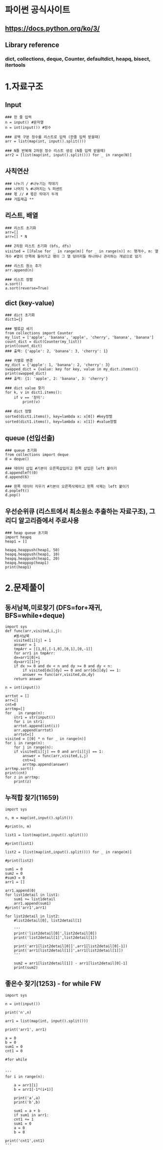 # 파이썬 공식사이트
## https://docs.python.org/ko/3/

## Library reference
### dict, collections, deque, Counter, defaultdict, heapq, bisect, itertools

# 1.자료구조

## Input
	### 한 줄 입력
	n = input() #문자열
	n = int(input()) #정수

	### 공백 구분 정수를 리스트로 입력 (한줄 입력 받을때)
	arr = list(map(int, input().split()))
	
	### N줄 반복해 2차원 정수 리스트 생성 (N줄 입력 받을때)
	arr2 = [list(map(int, input().split())) for _ in range(N)]
   

## 사칙연산
	### 나누기 / #나누기는 작대기
	### 나머지 % #나머지는 % 퍼센트
	### 몫 // # 몫은 작대기 두개
	### 거듭제곱 **

## 리스트, 배열
	### 리스트 초기화
	arr=[]
	arr=[] * N

	### 2차원 리스트 초기화 (bfs, dfs)
	visited = [[False for _ in range(m)] for _ in range(n)] n: 행개수, m: 열개수 #열이 안쪽에 들어가고 행이 그 열 덩어리들 하나하나 관리하는 개념으로 암기
	
	### 리스트 원소 추가
	arr.append(n)
	
	### 리스트 정렬
	a.sort()
	a.sort(reverse=True)

## dict (key-value)
	### dict 초기화
	dict1={}
	
	### 밸류값 세기
	from collections import Counter
	my_list = ['apple', 'banana', 'apple', 'cherry', 'banana', 'banana']
	count_dict = dict(Counter(my_list))
	print(count_dict)
	### 출력: {'apple': 2, 'banana': 3, 'cherry': 1}
	
	### 키밸류 변경
	my_dict = {'apple': 1, 'banana': 2, 'cherry': 3}
	swapped_dict = {value: key for key, value in my_dict.items()}
	print(swapped_dict)
	### 출력: {1: 'apple', 2: 'banana', 3: 'cherry'}
	
	### dict value 찾기
	for k, v in dict1.items():
		if v == '장미':
			print(v)
	
	### dict 정렬
	sorted(dict1.items(), key=lambda x: x[0]) #key정렬
	sorted(dict1.items(), key=lambda x: x[1]) #value정렬

## queue (선입선출)
	### queue 초기화
	from collections import deque
	d = deque()
	
	### 데이터 삽입 #기본이 오른쪽삽입이고 왼쪽 삽입은 left 붙이기
	d.appendleft(0)
	d.append(6) 
	
	### 왼쪽 데이터 지우기 #기본이 오른쪽삭제이고 왼쪽 삭제는 left 붙이기
	d.popleft()
	d.pop()

## 우선순위큐 (리스트에서 최소원소 추출하는 자료구조), 그리디 알고리즘에서 주로사용
	### heap queue 초기화
	import heapq
	heap1 = []
	
	heapq.heappush(heap1, 50)
	heapq.heappush(heap1, 10)
	heapq.heappush(heap1, 20)
	heapq.heappop(heap1)
	print(heap1)
 
# 2.문제풀이

## 동서남북,미로찾기 (DFS=for+재귀, BFS=while+deque)
	import sys
	def func(arr,visited,i,j):
	    #동서남북
	    visited[i][j] = 1
	    answer = 1
	    tmpArr = [[1,0],[-1,0],[0,1],[0,-1]]
	    for arr1 in tmpArr:
		dx=arr1[0]+i
		dy=arr1[1]+j
		if dx >= 0 and dx < n and dy >= 0 and dy < n:
		    if visited[dx][dy] == 0 and arr[dx][dy] == 1:
			answer += func(arr,visited,dx,dy)
	    return answer
		
	n = int(input())
	
	arrtot = []
	arr=[]
	cnt=0
	arrtmp=[]
	for _ in range(n):
	    str1 = str(input())
	    for i in str1:
		arrtot.append(int(i))
	    arr.append(arrtot)
	    arrtot=[]
	visited = [[0] * n for _ in range(n)]
	for i in range(n):
	    for j in range(n):
		if visited[i][j] == 0 and arr[i][j] == 1:
		    answer = func(arr,visited,i,j)
		    cnt+=1
		    arrtmp.append(answer)
	arrtmp.sort()
	print(cnt)
	for z in arrtmp:
	    print(z)

## 누적합 찾기(11659)
	import sys
	
	n, m = map(int,input().split())
	
	#print(n, m)
	
	list1 = list(map(int,input().split()))
	
	#print(list1)
	
	list2 = [list(map(int,input().split())) for _ in range(m)]
	
	#print(list2)
	
	sum1 = 0
	sum2 = 0
	#sum3 = 0
	arr1 = []
	
	arr1.append(0)
	for list1detail in list1:
	    sum1 += list1detail
	    arr1.append(sum1)
	#print('arr1',arr1)
	
	for list2detail in list2:
	    #list2detail[0], list2detail[1]
	
	    '''
	    print('list2detail[0]',list2detail[0])
	    print('list2detail[1]',list2detail[1])
	
	    print('arr1[list2detail[0]]',arr1[list2detail[0]-1])
	    print('arr1[list2detail[1]]',arr1[list2detail[1]])
	    '''
	    
	    sum2 = arr1[list2detail[1]] - arr1[list2detail[0]-1]
	    print(sum2)

## 좋은수 찾기(1253) - for while FW
	import sys
	
	n = int(input())
	
	print('n',n)
	
	arr1 = list(map(int, input().split()))
	
	print('arr1', arr1)
	
	a = 0
	b = 0
	sum1 = 0
	cnt1 = 0
	
	#for while
	
	
	'''
	for i in range(n):
	
	    a = arr1[i]
	    b = arr1[-1*(i+1)]
	
	    print('a',a)
	    print('b',b)
	
	    sum1 = a + b
	    if sum1 in arr1:
		cnt1 += 1
	    sum1 = 0
	    a = 0
	    b = 0
	
	print('cnt1',cnt1)
	'''
